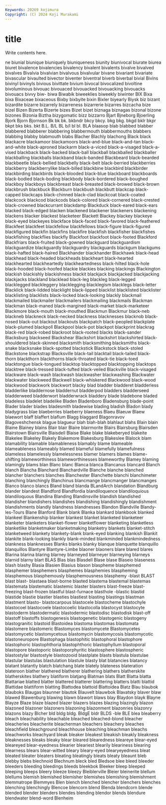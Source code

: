 ```yaml
---
Keywords: 20269 kojimura
Copyright: (C) 2024 Koji Murakami
---
```


# title

Write contents here.



ne biunial biunique biuniquely biuniqueness biunity biunivocal
biurate biurea biuret bivalence bivalencies bivalency bivalent bivalents bivalve bivalved
bivalves Bivalvia bivalvian bivalvous bivalvular bivane bivariant bivariate bivascular bivaulted
bivector biventer biventral biverb biverbal bivial Bivins bivinyl bivinyls bivious
bivittate bivium bivocal bivocalized bivoltine bivoluminous bivouac bivouaced bivouacked bivouacking
bivouacks bivouacs bivvy biw- biwa Biwabik biweeklies biweekly biwinter BIX
Bixa bixa Bixaceae bixaceous Bixby bixbyite bixin Bixler biyearly Biysk
biz bizant bizardite bizarre bizarrely bizarreness bizarrerie bizarres bizcacha bize
bizel Bizen Bizerta Bizerte bizes Bizet bizet biznaga biznagas bizonal
bizone bizones Bizonia Biztha bizygomatic bizz bizzarro Bjart Bjneborg Bjoerling
Bjork Bjorn Bjornson Bk bk bk. bkbndr bkcy bkcy. bkg
bkg. bkgd bklr bkpr bkpt bks bks. bkt B.L. B/L
BL b/l bl bl. BLA blaasop blab blabbed blabber blabbered
blabberer blabbering blabbermouth blabbermouths blabbers blabbing blabby blabmouth blabs Blacher
Blachly blachong Black black blackacre blackamoor blackamoors black-and-blue black-and-tan black-and-white
black-aproned blackarm black-a-viced black-a-visaged black-a-vised blackback black-backed black-ball blackball blackballed
blackballer blackballing blackballs blackband black-banded Blackbeard black-bearded blackbeetle black-bellied blackbelly
black-belt black-berried blackberries blackberry blackberrylike black-billed blackbine blackbird blackbirder blackbirding
blackbirds black-blooded black-blue blackboard blackboards black-bodied black-boding blackbody black-bordered black-boughed
blackboy blackboys blackbreast black-breasted black-browed black-brown blackbrush blackbuck Blackburn blackbush
blackbutt blackcap black-capped blackcaps black-chinned black-clad blackcoat black-coated blackcock blackcod
blackcods black-colored black-cornered black-crested black-crowned blackcurrant blackdamp Blackduck black-eared black-ears
blacked black-edged blacken blackened blackener blackeners blackening blackens blacker blackest
blacketeer Blackett Blackey blackey blackeye black-eyed blackeyes blackface black-faced black-favored
black-feathered Blackfeet blackfeet blackfellow blackfellows black-figure black-figured blackfigured blackfin blackfins
blackfire blackfish blackfisher blackfishes blackfishing blackflies blackfly Blackfoot blackfoot black-footed
Blackford Blackfriars black-fruited black-gowned blackguard blackguardism blackguardize blackguardly blackguardry blackguards
blackgum blackgums black-hafted black-haired Blackhander blackhander Blackhawk black-head blackhead black-headed
blackheads blackheart black-hearted blackhearted blackheartedly blackheartedness black-hilted black-hole black-hooded black-hoofed
blackie blackies blacking blackings Blackington blackish blackishly blackishness blackit blackjack
blackjacked blackjacking blackjacks blackland blacklead black-leg blackleg black-legged blacklegged blackleggery
blacklegging blacklegism blacklegs black-letter Blacklick black-lidded blacklight black-lipped blacklist blacklisted
blacklister blacklisting blacklists black-locked black-looking blackly blackmail blackmailed blackmailer blackmailers
blackmailing blackmails Blackman blackman black-maned black-margined black-market black-marketeer Blackmore black-mouth
black-mouthed Blackmun Blackmur black-neb blackneb blackneck black-necked blackness blacknesses blacknob
black-nosed black-out blackout blackouts blackpatch black-peopled blackplate black-plumed blackpoll Blackpool
black-pot blackpot blackprint blackrag black-red black-robed blackroot black-rooted blacks black-sander
Blacksburg blackseed Blackshear Blackshirt blackshirt blackshirted black-shouldered black-skinned blacksmith blacksmithing
blacksmiths black-snake blacksnake black-spotted blackstick Blackstock black-stoled Blackstone blackstrap Blacksville
black-tail blacktail black-tailed black-thorn blackthorn blackthorns black-throated black-tie black-toed blacktongue
black-tongued blacktop blacktopped blacktopping blacktops blacktree black-tressed black-tufted black-veiled Blackville
black-visaged blackware black-wash blackwash blackwasher blackwashing Blackwater blackwater blackweed Blackwell
black-whiskered Blackwood black-wood blackwood blackwork blackwort blacky blad bladder bladderet
bladderless bladderlike bladdernose bladdernut bladderpod bladders bladderseed bladderweed bladderwort bladderwrack
bladdery blade bladebone bladed bladeless bladelet bladelike Bladen Bladenboro Bladensburg
blade-point Blader blader blades bladesmith bladewise blading bladish Bladon blady
bladygrass blae blaeberries blaeberry blaeness Blaeu Blaeuw Blaew blaewort blaff
blaffert blaflum Blagg blaggard Blagonravov Blagoveshchensk blague blagueur blah blah-blah
blahlaut blahs Blain blain Blaine Blainey blains Blair blair Blaire
blairmorite Blairs Blairsburg Blairsden Blairstown Blairsville Blaisdell Blaise Blake blake
blakeberyed blakeite Blakelee Blakeley Blakely Blakemore Blakesburg Blakeslee Blalock blam
blamability blamable blamableness blamably blame blameable blameableness blameably blamed blameful
blamefully blamefulness blameless blamelessly blamelessness blamer blamers blames blame-shifting blameworthiness
blameworthinesses blameworthy Blamey blaming blamingly blams blan Blanc blanc Blanca
blanca Blancanus blancard Blanch blanch Blancha Blanchard Blanchardville Blanche blanche
blanched blancher blanchers blanches Blanchester Blanchette blanchi blanchimeter blanching blanchingly
Blanchinus blancmange blancmanger blancmanges Blanco blanco blancs Bland bland blanda
BLandArch blandation Blandburg blander blandest Blandford Blandfordia blandiloquence blandiloquious blandiloquous
Blandina Blanding Blandinsville blandish blandished blandisher blandishers blandishes blandishing blandishingly
blandishment blandishments blandly blandness blandnesses Blandon Blandville Blandy-les-Tours Blane Blanford
Blank blank Blanka blankard blankbook blanked blankeel Blankenship blanker blankest
blanket blanketed blanketeer blanketer blanketers blanket-flower blanketflower blanketing blanketless blanketlike
blanketmaker blanketmaking blanketry blankets blanket-stitch blanketweed blankety blankety-blank blank-eyed blanking
blankish Blankit blankite blank-looking blankly blank-minded blankminded blankmindedness blankness blanknesses
Blanks blanks blanky blanque blanquette blanquillo blanquillos Blantyre Blantyre-Limbe blaoner
blaoners blare blared blares Blarina blarina blaring blarney blarneyed blarneyer
blarneying blarneys blarnid blarny blart BLAS Blas blas Blasdell Blase
blase Blaseio blaseness blash blashy Blasia Blasien Blasius blason blaspheme
blasphemed blasphemer blasphemers blasphemes blasphemies blaspheming blasphemous blasphemously blasphemousness blasphemy
-blast BLAST blast blast- blastaea blast-borne blasted blastema blastemal blastemas
blastemata blastematic blastemic blaster blasters blast-freeze blast-freezing blast-frozen blastful blast-furnace
blasthole -blastic blastid blastide blastie blastier blasties blastiest blasting blastings
blastman blastment blasto- blastocarpous blastocele blastocheme blastochyle blastocoel blastocoele blastocoelic
blastocolla blastocyst blastocyte blastoderm blastodermatic blastodermic blastodisc blastodisk blast-off blastoff
blastoffs blastogenesis blastogenetic blastogenic blastogeny blastogranitic blastoid Blastoidea blastoma blastomas
blastomata blastomere blastomeric Blastomyces blastomycete Blastomycetes blastomycetic blastomycetous blastomycin blastomycosis
blastomycotic blastoneuropore Blastophaga blastophitic blastophoral blastophore blastophoric blastophthoria blastophthoric blastophyllum
blastoporal blastopore blastoporic blastoporphyritic blastosphere blastospheric blastostylar blastostyle blastozooid blastplate
blasts blastula blastulae blastular blastulas blastulation blastule blasty blat blatancies
blatancy blatant blatantly blatch blatchang blate blately blateness blateration blateroon
blather blathered blatherer blathering blathers blatherskite blatherskites blathery blatiform blatjang
Blatman blats Blatt Blatta blatta Blattariae blatted blatter blattered blatterer
blattering blatters blatti blattid Blattidae blattiform blatting Blattodea blattoid Blattoidea
Blatz Blau blaubok blauboks Blaugas blaunner blautok Blauvelt blauwbok Blavatsky
blaver blaw blawed Blawenburg blawing blawn blawort blaws blay Blaydon
blayk Blayne Blayze Blaze blaze blazed blazer blazers blazes blazing
blazingly blazon blazoned blazoner blazoners blazoning blazonment blazonries blazonry blazons
blazy Blcher bld bldg bldg. BldgE bldr BLDS -ble BLE
blea bleaberry bleach bleachability bleachable bleached bleached-blond bleacher bleacheries bleacherite
bleacherman bleachers bleachery bleaches bleachfield bleachground bleachhouse bleaching bleachman bleachs
bleachworks bleachyard bleak bleaker bleakest bleakish bleakly bleakness bleaknesses bleaks
bleaky blear bleared blearedness bleareye blear-eyed bleareyed blear-eyedness blearier bleariest
blearily bleariness blearing blearness blears blear-witted bleary bleary-eyed blearyeyedness bleat
bleated bleater bleaters bleating bleatingly bleats bleaty bleaunt bleb blebby
blebs blechnoid Blechnum bleck bled Bledsoe blee bleed bleeder bleeders
bleeding bleedings bleeds bleekbok Bleeker bleep bleeped bleeping bleeps bleery
bleeze bleezy Bleiblerville Bleier bleinerite blellum blellums blemish blemished blemisher
blemishes blemishing blemishment blemmatrope Blemmyes Blen blench blenched blencher blenchers
blenches blenching blenchingly Blencoe blencorn blend Blenda blendcorn blende blended
blender blenders blendes blending blendor blends blendure blendwater blend-word Blenheim
